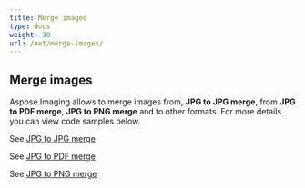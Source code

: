 ```yaml
---
title: Merge images
type: docs
weight: 30
url: /net/merge-images/
---
```


## **Merge images**
Aspose.Imaging allows to merge images from, **JPG to JPG merge**, from **JPG to PDF merge**, **JPG to PNG merge** and to other formats. For more details you can view code samples below.

See 
[JPG to JPG merge](/imaging/net/jpg-to-jpg-merge/)

See 
[JPG to PDF merge](/imaging/net/jpg-to-pdf-merge/)

See 
[JPG to PNG merge](/imaging/net/jpg-to-png-merge/)




